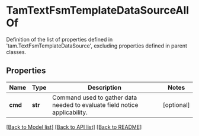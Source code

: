 # TamTextFsmTemplateDataSourceAllOf

Definition of the list of properties defined in 'tam.TextFsmTemplateDataSource', excluding properties defined in parent classes.
## Properties
Name | Type | Description | Notes
------------ | ------------- | ------------- | -------------
**cmd** | **str** | Command used to gather data needed to evaluate field notice applicability. | [optional] 

[[Back to Model list]](../README.md#documentation-for-models) [[Back to API list]](../README.md#documentation-for-api-endpoints) [[Back to README]](../README.md)



